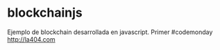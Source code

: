 # blockchainjs
Ejemplo de blockchain desarrollada en javascript. Primer #codemonday http://la404.com
